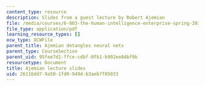 ```yaml
---
content_type: resource
description: Slides from a guest lecture by Robert Ajemian
file: /media/courses/6-803-the-human-intelligence-enterprise-spring-2019/26116dd79a501fd0949db3aeb7f05033_MIT6_803S19_ajemian_slides.pdf
file_type: application/pdf
learning_resource_types: []
ocw_type: OCWFile
parent_title: Ajemian detangles neural nets
parent_type: CourseSection
parent_uid: 95fee7d1-ffce-cdbf-0fb1-b992ee84bf9b
resourcetype: Document
title: Ajemian lecture slides
uid: 26116dd7-9a50-1fd0-949d-b3aeb7f05033
---
```

